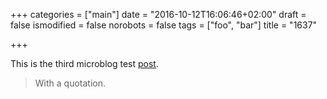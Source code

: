 +++
categories = ["main"]
date = "2016-10-12T16:06:46+02:00"
draft = false 
ismodified = false
norobots = false
tags = ["foo", "bar"]
title = "1637"

+++

This is the third  microblog test [post](https://example.com). 

> With a quotation.
